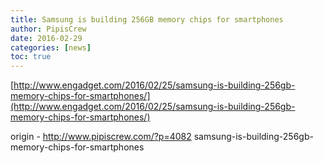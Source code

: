 ```yaml
---
title: Samsung is building 256GB memory chips for smartphones
author: PipisCrew
date: 2016-02-29
categories: [news]
toc: true
---
```


[http://www.engadget.com/2016/02/25/samsung-is-building-256gb-memory-chips-for-smartphones/](http://www.engadget.com/2016/02/25/samsung-is-building-256gb-memory-chips-for-smartphones/)

origin - http://www.pipiscrew.com/?p=4082 samsung-is-building-256gb-memory-chips-for-smartphones